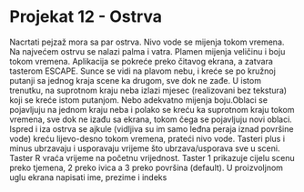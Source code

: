 # Projekat 12 - Ostrva
Nacrtati pejzaž mora sa par ostrva. Nivo vode se mijenja tokom vremena. Na najvećem ostrvu
se nalazi palma i vatra. Plamen mijenja veličinu i boju tokom vremena. Aplikacija se pokreće
preko čitavog ekrana, a zatvara tasterom ESCAPE. Sunce se vidi na plavom nebu, i kreće se
po kružnoj putanji sa jednog kraja scene ka drugom, sve dok ne zađe. U istom trenutku, na
suprotnom kraju neba izlazi mjesec (realizovani bez tekstura) koji se kreće istom putanjom.
Nebo adekvatno mijenja boju.Oblaci se pojavljuju na jednom kraju neba i polako se kreću ka
suprotnom kraju tokom vremena, sve dok ne izađu sa ekrana, tokom čega se pojavljuju novi
oblaci. Ispred i iza ostrva se ajkule (vidljiva su im samo leđna peraja iznad površine vode) kreću
lijevo-desno tokom vremena, prateći nivo vode. Tasteri plus i minus ubrzavaju i usporavaju
vrijeme što ubrzava/usporava sve u sceni. Taster R vraća vrijeme na početnu vrijednost. Taster
1 prikazuje cijelu scenu preko tjemena, 2 preko ivica a 3 preko površina (default).
U proizvoljnom uglu ekrana napisati ime, prezime i indeks
